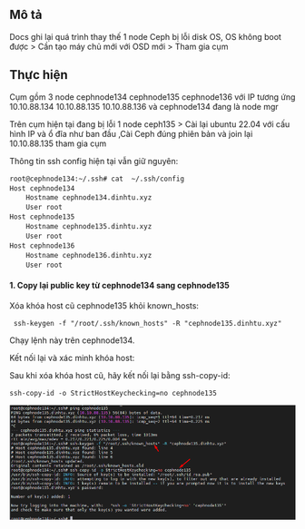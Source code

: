 ## Mô tả

Docs ghi lại quá trình thay thế 1 node Ceph bị lỗi disk OS, OS không boot được > Cần tạo máy chủ mới với OSD mới > Tham gia cụm

## Thực hiện

Cụm gồm 3 node cephnode134 cephnode135 cephnode136 với IP tương ứng 10.10.88.134 10.10.88.135 10.10.88.136 và cephnode134 đang là node mgr

Trên cụm hiện tại đang bị lỗi 1 node ceph135 > Cài lại ubuntu 22.04 với cấu hình IP và ổ đĩa như ban đầu ,Cài Ceph đúng phiên bản và join lại 10.10.88.135 tham gia cụm

Thông tin ssh config hiện tại vẫn giữ nguyên:
```Bash
root@cephnode134:~/.ssh# cat  ~/.ssh/config 
Host cephnode134
    Hostname cephnode134.dinhtu.xyz
    User root
Host cephnode135
    Hostname cephnode135.dinhtu.xyz
    User root
Host cephnode136
    Hostname cephnode136.dinhtu.xyz
    User root
```

#### 1. Copy lại public key từ cephnode134 sang cephnode135 

Xóa khóa host cũ cephnode135 khỏi known_hosts:


     ssh-keygen -f "/root/.ssh/known_hosts" -R "cephnode135.dinhtu.xyz"

Chạy lệnh này trên cephnode134.

Kết nối lại và xác minh khóa host:

Sau khi xóa khóa host cũ, hãy kết nối lại bằng ssh-copy-id:

    ssh-copy-id -o StrictHostKeychecking=no cephnode135

  <img src="cephimages/Screenshot_70.png">